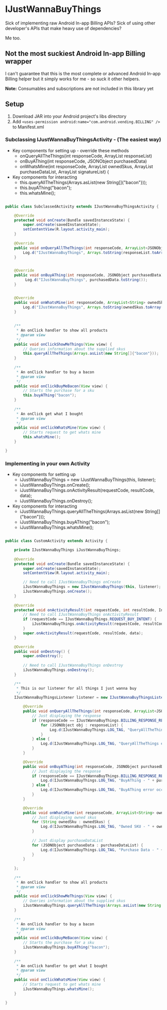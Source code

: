 # IJustWannaBuyThings
Sick of implementing raw Android In-app Billing APIs? Sick of using other developer's APIs that make heavy use of dependencies?

Me too.

## Not the most suckiest Android In-app Billing wrapper
I can't guarantee that this is the most complete or advanced Android In-app Billing helper but it simply works for me - so suck it other helpers.

<b>Note:</b> Consumables and subscriptions are not included in this library yet

## Setup

1. Download JAR into your Android project's libs directory
2. Add `<uses-permission android:name="com.android.vending.BILLING" />` to Manifest.xml

### Subclassing IJustWannaBuyThingsActivity - (The easiest way)

- Key components for setting up - override these methods
  - onQueryAllTheThings(int responseCode, ArrayList<JSONObject> responseList)
  - onBuyAThing(int responseCode, JSONObject purchasedData)
  - onWhatsMine(int responseCode, ArrayList<String> ownedSkus, ArrayList<JSONObject> purchaseDataList, ArrayList<String> signatureList) {
- Key components for interacting
  - this.queryAllTheThings(Arrays.asList(new String[]{"bacon"}));
  - this.buyAThing("bacon");
  - this.whatsMine();

````java

public class SubclassedActivity extends IJustWannaBuyThingsActivity {

	@Override
	protected void onCreate(Bundle savedInstanceState) {
		super.onCreate(savedInstanceState);
		setContentView(R.layout.activity_main);
	}
	
	@Override
	public void onQueryAllTheThings(int responseCode, ArrayList<JSONObject> responseList) {
		Log.d("IJustWannaBuyThings", Arrays.toString(responseList.toArray()));
	}


	@Override
	public void onBuyAThing(int responseCode, JSONObject purchasedData) {
		 Log.d("IJustWannaBuyThings", purchasedData.toString());
	}


	@Override
	public void onWhatsMine(int responseCode, ArrayList<String> ownedSkus, ArrayList<JSONObject> purchaseDataList, ArrayList<String> signatureList) {
		Log.d("IJustWannaBuyThings", Arrays.toString(ownedSkus.toArray()));
	}
	
	
	/**
	 * An onClick handler to show all products
	 * @param view
	 */
	public void onClickShowMeThings(View view) {
		// Queries information about the supplied skus
		this.queryAllTheThings(Arrays.asList(new String[]{"bacon"}));
	}
	
	/**
	 * An onClick handler to buy a bacon
	 * @param view
	 */
	public void onClickBuyMeBacon(View view) {
		// Starts the purchase for a sku
		this.buyAThing("bacon");
	}
	
	/**
	 * An onClick get what I bought
	 * @param view
	 */
	public void onClickWhatsMine(View view) {
		// Starts request to get whats mine
		this.whatsMine();
	}

}

````

### Implementing in your own Activity

- Key components for setting up
  - iJustWannaBuyThings = new IJustWannaBuyThings(this, listener);
  - iJustWannaBuyThings.onCreate();
  - iJustWannaBuyThings.onActivityResult(requestCode, resultCode, data);
  - iJustWannaBuyThings.onDestroy();
- Key components for interacting
  - iJustWannaBuyThings.queryAllTheThings(Arrays.asList(new String[]{"bacon"}));
  - iJustWannaBuyThings.buyAThing("bacon");
  - iJustWannaBuyThings.whatsMine();

````java

public class CustomActivity extends Activity {

	private IJustWannaBuyThings iJustWannaBuyThings;
	
	@Override
	protected void onCreate(Bundle savedInstanceState) {
		super.onCreate(savedInstanceState);
		setContentView(R.layout.activity_main);

		// Need to call IJustWannaBuyThings onCreate
		iJustWannaBuyThings = new IJustWannaBuyThings(this, listener);
		iJustWannaBuyThings.onCreate();
	}
	
	@Override
	protected void onActivityResult(int requestCode, int resultCode, Intent data) {
		// Need to call IJustWannaBuyThings onActivityResult
		if (requestCode == IJustWannaBuyThings.REQUEST_BUY_INTENT) {
			iJustWannaBuyThings.onActivityResult(requestCode, resultCode, data);
		}
		super.onActivityResult(requestCode, resultCode, data);
	}

	@Override
	public void onDestroy() {
		super.onDestroy();
		
		// Need to call IJustWannaBuyThings onDestroy
		iJustWannaBuyThings.onDestroy();
	}

	/**
	 * This is our listener for all things I just wanna buy
	 */
	IJustWannaBuyThingsListener listener = new IJustWannaBuyThingsListener() {

		@Override
		public void onQueryAllTheThings(int responseCode, ArrayList<JSONObject> responseList) {
			// Just displaying the response
			if (responseCode == IJustWannaBuyThings.BILLING_RESPONSE_RESULT_OK) {
				for (JSONObject obj : responseList) {
					Log.d(IJustWannaBuyThings.LOG_TAG, "QueryAllTheThings - " + obj.toString());
				}
			} else {
				Log.d(IJustWannaBuyThings.LOG_TAG, "QueryAllTheThings error occured - " + responseCode);
			}
		}

		@Override
		public void onBuyAThing(int responseCode, JSONObject purchasedData) {
			// Just displaying the response
			if (responseCode == IJustWannaBuyThings.BILLING_RESPONSE_RESULT_OK) {
				Log.d(IJustWannaBuyThings.LOG_TAG, "BuyAThing - " + purchasedData.toString());
			} else {
				Log.d(IJustWannaBuyThings.LOG_TAG, "BuyAThing error occured - " + responseCode);
			}
		}

		@Override
		public void onWhatsMine(int responseCode, ArrayList<String> ownedSkus, ArrayList<JSONObject> purchaseDataList, ArrayList<String> signatureList) {
			// Just displaying owned skus
			for (String ownedSku : ownedSkus) {
				Log.d(IJustWannaBuyThings.LOG_TAG, "Owned SKU - " + ownedSku);
			}
			
			// Just display purchaseDataList
			for (JSONObject purchaseData : purchaseDataList) {
				Log.d(IJustWannaBuyThings.LOG_TAG, "Purchase Data - " + purchaseData);
			}
		}
		
	};
	
	/**
	 * An onClick handler to show all products
	 * @param view
	 */
	public void onClickShowMeThings(View view) {
		// Queries information about the supplied skus
		iJustWannaBuyThings.queryAllTheThings(Arrays.asList(new String[]{"bacon"}));
	}
	
	/**
	 * An onClick handler to buy a bacon
	 * @param view
	 */
	public void onClickBuyMeBacon(View view) {
		// Starts the purchase for a sku
		iJustWannaBuyThings.buyAThing("bacon");
	}
	
	/**
	 * An onClick handler to get what I bought
	 * @param view
	 */
	public void onClickWhatsMine(View view) {
		// Starts request to get whats mine
		iJustWannaBuyThings.whatsMine();
	}

}


````
